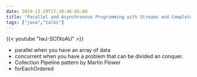 ```yaml
--- 
date: 2019-12-29T17:39:46-05:00
title: "Parallel and Asynchronous Programming with Streams and CompletableFuture by Venkat Subramaniam"
tags: ["java","talks"]
---
```


{{< youtube "IwJ-SCfXoAU" >}}

- parallel when you have an array of data 
- concurrent when you have a problem that can be divided
    an conquer. 
- Collection Pipeline pattern by Martin Flower  
- forEachOrdered
